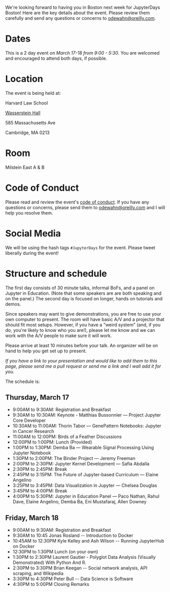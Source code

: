 We're looking forward to having you in Boston next week for JupyterDays Boston!  Here are the key details about the event.  Please review them carefully and send any questions or concerns to odewahn@oreilly.com.


# Dates

This is a 2 day event on *March 17-18 from 9:00 - 5:30*.  You are welcomed and encouraged to attend both days, if possible.

# Location

The event is being held at:

Harvard Law School

[Wasserstein Hall](https://goo.gl/maps/K1ziSzLsmY32)

585 Massachusetts Ave

Cambridge, MA 0213

# Room

Milstein East A & B

# Code of Conduct

Please read and review the event's [code of conduct](code_of_conduct.md).  If you have any questions or concerns, please send them to odewahn@oreilly.com and I will help you resolve them.

# Social Media

We will be using the hash tags `#JupyterDays` for the event. Please tweet liberally during the event!

# Structure and schedule

The first day consists of 30 minute talks, informal BoFs, and a panel on Jupyter in Education.  (Note that some speakers are are both speaking and on the panel.)  The second day is focused on longer, hands on tutorials and demos.

Since speakers may want to give demonstrations, you are free to use your own computer to present.  The room will have basic A/V and a projector that should fit most setups.  However, if you have a "weird system" (and, if you do, you're likely to know who you are!), please let me know and we can work with the A/V people to make sure it will work.

Please arrive at least 10 minutes before your talk.  An organizer will be on hand to help you get set up to present.

*If you have a link to your presentation and would like to add them to this page, please send me a pull request or send me a link and I wall add it for you.*

The schedule is:

## Thursday, March 17

* 9:00AM to 9:30AM:     Registration and Breakfast
* 9:30AM to 10:30AM:    Keynote - Matthias Bussonnier — Project Jupyter Core Developer
* 10:30AM to 11:00AM:   Thorin Tabor — GenePattern Notebooks: Jupyter in Cancer Research
* 11:00AM to 12:00PM:   Birds of a Feather Discussions
* 12:00PM to 1:00PM:    Lunch (Provided)
* 1:00PM to 1:30PM:     Demba Ba — Wearable Signal Processing Using Jupyter Notebook
* 1:30PM to 2:00PM:     The Binder Project — Jeremy Freeman
* 2:00PM to 2:30PM:     Jupyter Kernel Development — Safia Abdalla
* 2:30PM to 2:45PM:     Break
* 2:45PM to 3:15PM:     The Future of Jupyter-based Curriculum — Elaine Angelino
* 3:25PM to 3:45PM:     Data Visualization in Jupyter — Chelsea Douglas
* 3:45PM to 4:00PM:     Break
* 4:00PM to 5:30PM:     Jupyter in Education Panel — Paco Nathan, Rahul Dave, Elaine                                                          Angelino, Demba Ba, Eni Mustafaraj, Allen Downey

## Friday, March 18

* 9:00AM to 9:30AM:    Registration and Breakfast
* 9:30AM to 10:45	     Jonas Rosland -- Introduction to Docker
* 10:45AM to 12:30PM	 Kyle Kelley and Ash Wilson -- Running JupyterHub on Docker
* 12:30PM to 1:30PM	   Lunch (on your own)
* 1:30PM	to 2:30PM	   Laurent Gautier -  Polyglot Data Analysis (Visually Demonstrated) With Python And R.
* 2:30PM to	3:30PM	   Brian Keegan -- Social network analysis, API scraping, and Wikipedia
* 3:30PM to 4:30PM	   Peter Bull -- Data Science is Software
* 4:30PM to 5:00PM	   Closing Remarks
